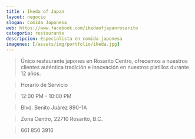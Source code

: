 ```yaml
---
title : Ikeda of Japan
layout: negocio
slogan: Comida Japonesa
web: https://www.facebook.com/ikedaofjapanrosarito
categoria: restaurante
descripcion: Especialista en comida japonesa
imagenes: [/assets/img/portfolio/ikeda.jpg]
---
```


>Único restaurante japones en Rosarito Centro, ofrecemos a nuestros clientes auténtica 
tradición e innovación en nuestros platillos durante 12 años.

>Horario de Servicio 

>12:00 PM - 10:00 PM

>Blvd. Benito Juárez 890-1A

>Zona Centro, 22710 Rosarito, B.C.

>661 850 3916
